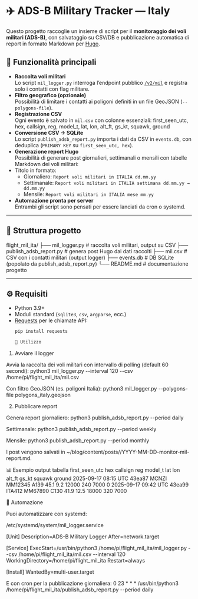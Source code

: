 # ✈️ ADS-B Military Tracker — Italy

Questo progetto raccoglie un insieme di script per il **monitoraggio dei voli militari (ADS-B)**, con salvataggio su CSV/DB e pubblicazione automatica di report in formato Markdown per [Hugo](https://gohugo.io/).

## 📌 Funzionalità principali

- **Raccolta voli militari**  
  Lo script `mil_logger.py` interroga l’endpoint pubblico [`/v2/mil`](https://opendata.adsb.fi/api/v2/mil) e registra solo i contatti con flag militare.
- **Filtro geografico (opzionale)**  
  Possibilità di limitare i contatti ai poligoni definiti in un file GeoJSON (`--polygons-file`).
- **Registrazione CSV**  
  Ogni evento è salvato in `mil.csv` con colonne essenziali:
first_seen_utc, hex, callsign, reg, model_t, lat, lon, alt_ft, gs_kt, squawk, ground
- **Conversione CSV → SQLite**  
Lo script `publish_adsb_report.py` importa i dati da CSV in `events.db`, con deduplica (`PRIMARY KEY` su `first_seen_utc, hex`).
- **Generazione report Hugo**  
Possibilità di generare post giornalieri, settimanali o mensili con tabelle Markdown dei voli militari:
- Titolo in formato:  
  - Giornaliero: `Report voli militari in ITALIA dd.mm.yy`  
  - Settimanale: `Report voli militari in ITALIA settimana dd.mm.yy → dd.mm.yy`  
  - Mensile: `Report voli militari in ITALIA mese mm.yy`
- **Automazione pronta per server**  
Entrambi gli script sono pensati per essere lanciati da cron o systemd.

---

## 📂 Struttura progetto

flight_mil_ita/
├── mil_logger.py # raccolta voli militari, output su CSV
├── publish_adsb_report.py # genera post Hugo dai dati raccolti
├── mil.csv # CSV con i contatti militari (output logger)
├── events.db # DB SQLite (popolato da publish_adsb_report.py)
└── README.md # documentazione progetto

---

## ⚙️ Requisiti

- Python 3.9+
- Moduli standard (`sqlite3`, `csv`, `argparse`, ecc.)
- [Requests](https://pypi.org/project/requests/) per le chiamate API:
  ```bash
  pip install requests

  🚀 Utilizzo
1. Avviare il logger

Avvia la raccolta dei voli militari con intervallo di polling (default 60 secondi):
python3 mil_logger.py --interval 120 --csv /home/pi/flight_mil_ita/mil.csv

Con filtro GeoJSON (es. poligoni Italia):
python3 mil_logger.py --polygons-file polygons_italy.geojson

2. Pubblicare report

Genera report giornaliero:
python3 publish_adsb_report.py --period daily

Settimanale:
python3 publish_adsb_report.py --period weekly

Mensile:
python3 publish_adsb_report.py --period monthly

I post vengono salvati in ~/blog/content/posts/<anno>/YYYY-MM-DD-monitor-mil-report.md.

📊 Esempio output tabella
first_seen_utc	hex	callsign	reg	model_t	lat	lon	alt_ft	gs_kt	squawk	ground
2025-09-17 08:15 UTC	43ea87	MCNZI	MM12345	A139	45.1	9.2	12000	240	7000	0
2025-09-17 09:42 UTC	43ea99	ITA412	MM67890	C130	41.9	12.5	18000	320	7000

🔄 Automazione

Puoi automatizzare con systemd:

/etc/systemd/system/mil_logger.service

[Unit]
Description=ADS-B Military Logger
After=network.target

[Service]
ExecStart=/usr/bin/python3 /home/pi/flight_mil_ita/mil_logger.py --csv /home/pi/flight_mil_ita/mil.csv --interval 120
WorkingDirectory=/home/pi/flight_mil_ita
Restart=always

[Install]
WantedBy=multi-user.target

E con cron per la pubblicazione giornaliera:
0 23 * * * /usr/bin/python3 /home/pi/flight_mil_ita/publish_adsb_report.py --period daily
